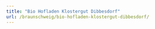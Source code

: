 ```yaml
---
title: "Bio Hofladen Klostergut Dibbesdorf"
url: /braunschweig/bio-hofladen-klostergut-dibbesdorf/
---
```


